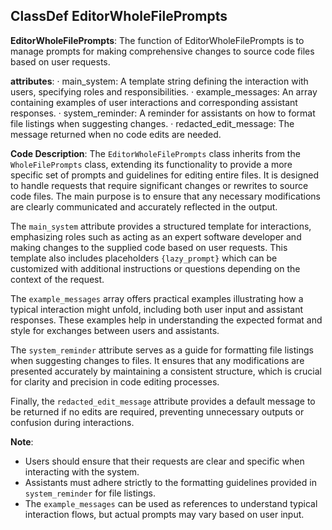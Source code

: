 ## ClassDef EditorWholeFilePrompts
**EditorWholeFilePrompts**: The function of EditorWholeFilePrompts is to manage prompts for making comprehensive changes to source code files based on user requests.

**attributes**: 
· main_system: A template string defining the interaction with users, specifying roles and responsibilities.
· example_messages: An array containing examples of user interactions and corresponding assistant responses.
· system_reminder: A reminder for assistants on how to format file listings when suggesting changes.
· redacted_edit_message: The message returned when no code edits are needed.

**Code Description**: 
The `EditorWholeFilePrompts` class inherits from the `WholeFilePrompts` class, extending its functionality to provide a more specific set of prompts and guidelines for editing entire files. It is designed to handle requests that require significant changes or rewrites to source code files. The main purpose is to ensure that any necessary modifications are clearly communicated and accurately reflected in the output.

The `main_system` attribute provides a structured template for interactions, emphasizing roles such as acting as an expert software developer and making changes to the supplied code based on user requests. This template also includes placeholders `{lazy_prompt}` which can be customized with additional instructions or questions depending on the context of the request.

The `example_messages` array offers practical examples illustrating how a typical interaction might unfold, including both user input and assistant responses. These examples help in understanding the expected format and style for exchanges between users and assistants.

The `system_reminder` attribute serves as a guide for formatting file listings when suggesting changes to files. It ensures that any modifications are presented accurately by maintaining a consistent structure, which is crucial for clarity and precision in code editing processes.

Finally, the `redacted_edit_message` attribute provides a default message to be returned if no edits are required, preventing unnecessary outputs or confusion during interactions.

**Note**: 
- Users should ensure that their requests are clear and specific when interacting with the system.
- Assistants must adhere strictly to the formatting guidelines provided in `system_reminder` for file listings.
- The `example_messages` can be used as references to understand typical interaction flows, but actual prompts may vary based on user input.
